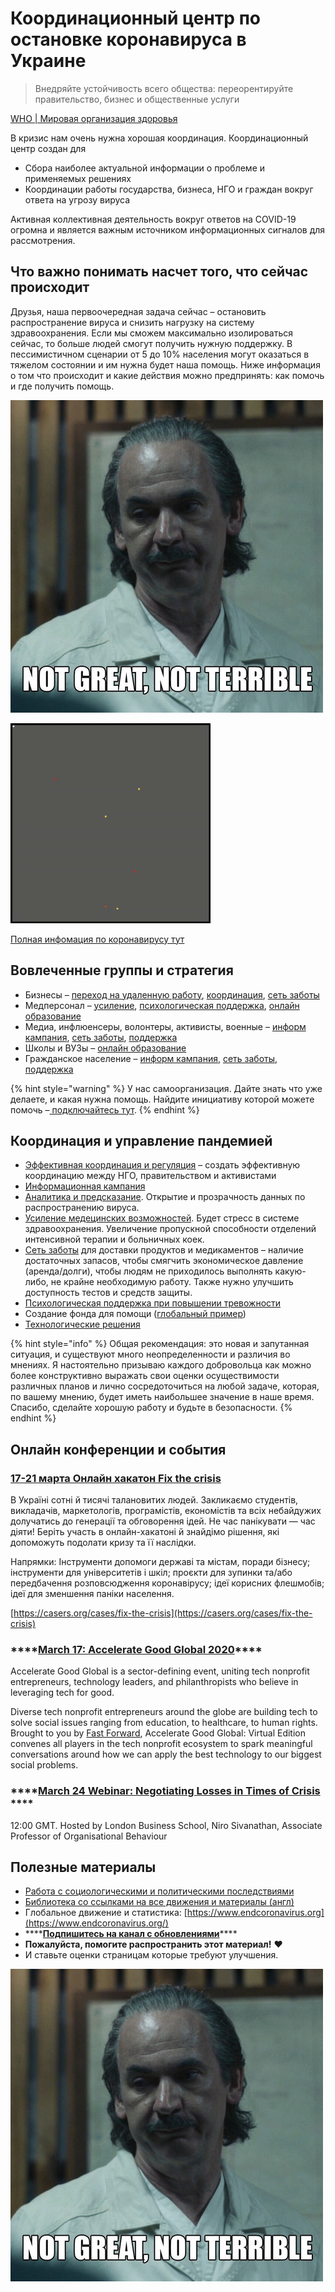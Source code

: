 # Координационный центр по остановке коронавируса в Украине

> Внедряйте устойчивость всего общества: переорентируйте правительство, бизнес и общественные услуги

[WHO \| Мировая организация здоровья](https://www.who.int/docs/default-source/coronaviruse/20200307-cccc-guidance-table-covid-19-final.pdf?sfvrsn=1c8ee193_10)

В кризис нам очень нужна хорошая координация. Координационный центр создан для

* Сбора наиболее актуальной информации о проблеме и применяемых решениях
* Координации работы государства, бизнеса, НГО и граждан вокруг ответа на угрозу вируса

Активная коллективная деятельность вокруг ответов на COVID-19 огромна и является важным источником информационных сигналов для рассмотрения. 

## Что важно понимать насчет того, что сейчас происходит

Друзья, наша первоочередная задача сейчас – остановить распространение вируса и снизить нагрузку на систему здравоохранения. Если мы сможем максимально изолироваться сейчас, то больше людей смогут получить нужную поддержку. В пессимистичном сценарии от 5 до 10% населения могут оказаться в тяжелом состоянии и им нужна будет наша помощь.  Ниже информация о том что происходит и какие действия можно предпринять: как помочь и где получить помощь. 

![](.gitbook/assets/image%20%284%29.png)

![&#x412;&#x438;&#x437;&#x443;&#x430;&#x43B;&#x438;&#x437;&#x430;&#x446;&#x438;&#x44F; &#x440;&#x430;&#x441;&#x43F;&#x440;&#x43E;&#x441;&#x442;&#x440;&#x430;&#x43D;&#x435;&#x43D;&#x438;&#x44F; &#x43F;&#x440;&#x438; &#x44D;&#x444;&#x444;&#x435;&#x43A;&#x442;&#x438;&#x432;&#x43D;&#x43E;&#x43C; &#x43A;&#x430;&#x440;&#x430;&#x43D;&#x442;&#x438;&#x43D;&#x435;. &#x41A;&#x430;&#x436;&#x434;&#x430;&#x44F; &#x442;&#x43E;&#x447;&#x43A;&#x430; &#x44D;&#x442;&#x43E; &#x447;&#x435;&#x43B;&#x43E;&#x432;&#x435;&#x43A;](.gitbook/assets/ezgif-6-4e39aa5a7d9a.gif)

[Полная инфомация по коронавирусу тут](o-koronaviruse/)

## Вовлеченные группы и стратегия

* Бизнесы – [переход на удаленную работу](online-work.md), [координация](upravlenie-pandemiei/), [сеть заботы](upravlenie-pandemiei/dostavka-produktov-i-medikamentov.md)
* Медперсонал – [усиление](upravlenie-pandemiei/sozdanie-bolshego-kolichestvo-medicinskikh-koek-i-personala.md), [психологическая поддержка](upravlenie-pandemiei/psychological-support.md), [онлайн образование](udalennoe-i-onlain-obrazovanie.md)
* Медиа, инфлюенсеры, волонтеры, активисты, военные – [информ кампания](upravlenie-pandemiei/informacionnaya-kampaniya.md), [сеть заботы](upravlenie-pandemiei/dostavka-produktov-i-medikamentov.md), [поддержка](upravlenie-pandemiei/psychological-support.md)
* Школы и ВУЗы – [онлайн образование](udalennoe-i-onlain-obrazovanie.md)
* Гражданское население – [информ кампания](upravlenie-pandemiei/informacionnaya-kampaniya.md), [сеть заботы](upravlenie-pandemiei/dostavka-produktov-i-medikamentov.md), [поддержка](upravlenie-pandemiei/psychological-support.md)

{% hint style="warning" %}
 У нас самоорганизация. Дайте знать что уже делаете, и какая нужна помощь. Найдите инициативу которой можете помочь –[ подключайтесь тут](organizaciya/informaciya-dlya-volonterov-onboarding.md). 
{% endhint %}

## Координация и управление пандемией

* [Эффективная координация и регуляция](upravlenie-pandemiei/) – создать эффективную координацию между НГО, правительством и активистами
* [Информационная кампания](upravlenie-pandemiei/informacionnaya-kampaniya.md)
* [Аналитика и предсказание](upravlenie-pandemiei/analitika-mepping-dannykh.md). Открытие и прозрачность данных по распространению вируса. 
* [Усиление медецинских возможностей](upravlenie-pandemiei/sozdanie-bolshego-kolichestvo-medicinskikh-koek-i-personala.md). Будет стресс в системе здравоохранения. Увеличение пропускной способности отделений интенсивной терапии и больничных коек.  
* [Сеть заботы](upravlenie-pandemiei/dostavka-produktov-i-medikamentov.md) для доставки продуктов и медикаментов – наличие достаточных запасов, чтобы смягчить экономическое давление \(аренда/долги\), чтобы людям не приходилось выполнять какую-либо, не крайне необходимую работу. Также нужно улучшить доступность тестов и средств защиты.
* [Психологическая поддержка при повышении тревожности](upravlenie-pandemiei/psychological-support.md)
* Создание фонда для помощи \([глобальный пример](https://www.covid19responsefund.org/)\)
* [Технологические решения](upravlenie-pandemiei/tekhnologicheskie-resheniya.md)

{% hint style="info" %}
Общая рекомендация: это новая и запутанная ситуация, и существуют много неопределенности и различия во мнениях. Я настоятельно призываю каждого добровольца как можно более конструктивно выражать свои оценки осуществимости различных планов и лично сосредоточиться на любой задаче, которая, по вашему мнению, будет иметь наибольшее значение в наше время. Спасибо, сделайте хорошую работу и будьте в безопасности.
{% endhint %}

## Онлайн конференции и события

### [17-21 марта Онлайн хакатон Fix the crisis](https://casers.org/cases/fix-the-crisis)

В Україні сотні й тисячі талановитих людей. Закликаємо студентів, викладачів, маркетологів, програмістів, економістів та всіх небайдужих долучатись до генерації та обговорення ідей. Не час панікувати — час діяти! Беріть участь в онлайн-хакатоні й знайдімо рішення, які допоможуть подолати кризу та її наслідки.

Напрямки: Інструменти допомоги державі та містам, поради бізнесу; інструменти для університетів і шкіл; проєкти для зупинки та/або передбачення розповсюдження коронавірусу; ідеї корисних флешмобів; ідеї для зменшення паніки населення.

[https://casers.org/cases/fix-the-crisis](https://casers.org/cases/fix-the-crisis)

### \*\*\*\*[**March 17: Accelerate Good Global 2020**](https://hopin.to/events/agg)\*\*\*\*

Accelerate Good Global is a sector-defining event, uniting tech nonprofit entrepreneurs, technology leaders, and philanthropists who believe in leveraging tech for good.

Diverse tech nonprofit entrepreneurs around the globe are building tech to solve social issues ranging from education, to healthcare, to human rights. Brought to you by [Fast Forward](http://www.ffwd.org/), Accelerate Good Global: Virtual Edition convenes all players in the tech nonprofit ecosystem to spark meaningful conversations around how we can apply the best technology to our biggest social problems.

### \*\*\*\*[**March 24 Webinar: Negotiating Losses in Times of Crisis** ](https://zoom.us/webinar/register/WN_uYQkCM27T5aYOjLgGEmihQ?utm_campaign=7841610&utm_content=3673899887&utm_medium=email&utm_source=Emailvision)\*\*\*\*

12:00 GMT. Hosted by London Business School, Niro Sivanathan, Associate Professor of Organisational Behaviour

## Полезные материалы

* [Работа с социологическими и политическими последствиями](kak-luchshe-podgotovitsya-k-krizisam-v-budushem.md)
* [Библиотека со ссылками на все движения и материалы \(англ\)](https://coronavirustechhandbook.com/communities)
* Глобальное движение и статистика: [https://www.endcoronavirus.org](https://www.endcoronavirus.org/)
* \*\*\*\*[**Подпишитесь на канал с обновлениями**](https://t.me/stopcoviduaupdates)\*\*\*\*
* **Пожалуйста, помогите распространить этот материал!** ❤️
* И ставьте оценки страницам которые требуют улучшения.

![&#x41A;&#x430;&#x43A; &#x443; &#x43D;&#x430;&#x441; &#x434;&#x435;&#x43B;&#x430;?](.gitbook/assets/image%20%285%29.png)

